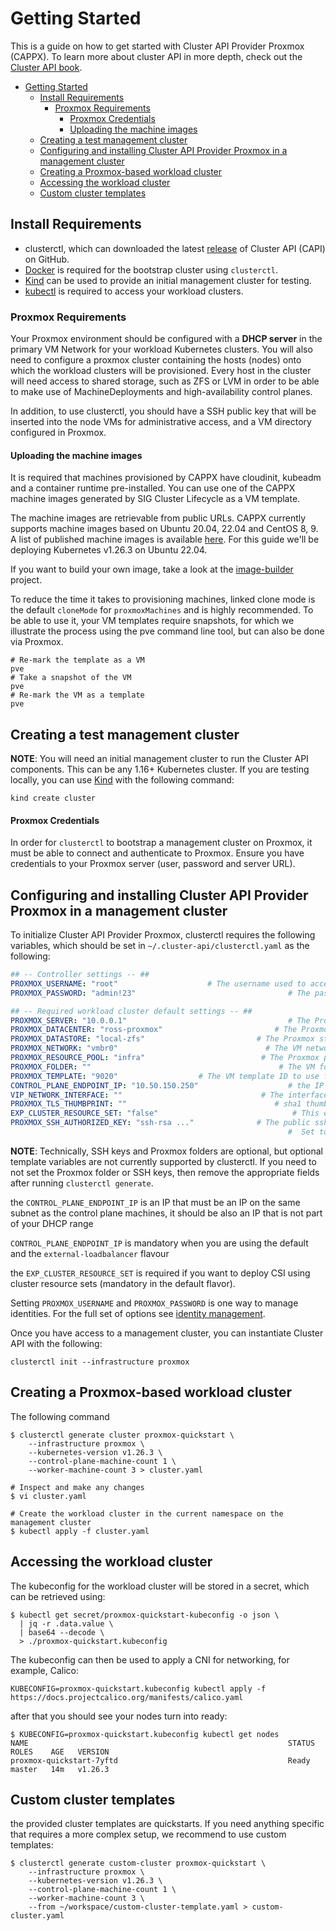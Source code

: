 # Getting Started

This is a guide on how to get started with Cluster API Provider Proxmox (CAPPX). To learn more about cluster API in more
depth, check out the [Cluster API book][cluster-api-book].

- [Getting Started](#getting-started)
    - [Install Requirements](#install-requirements)
        - [Proxmox Requirements](#proxmox-requirements)
            - [Proxmox Credentials](#proxmox-credentials)
            - [Uploading the machine images](#uploading-the-machine-images)
    - [Creating a test management cluster](#creating-a-test-management-cluster)
    - [Configuring and installing Cluster API Provider Proxmox in a management cluster](#configuring-and-installing-cluster-api-provider-proxmox-in-a-management-cluster)
    - [Creating a Proxmox-based workload cluster](#creating-a-proxmox-based-workload-cluster)
    - [Accessing the workload cluster](#accessing-the-workload-cluster)
    - [Custom cluster templates](#custom-cluster-templates)

## Install Requirements

- clusterctl, which can downloaded the latest [release][releases] of Cluster API (CAPI) on GitHub.
- [Docker][docker] is required for the bootstrap cluster using `clusterctl`.
- [Kind][kind] can be used  to provide an initial management cluster for testing.
- [kubectl][kubectl] is required to access your workload clusters.

### Proxmox Requirements

Your Proxmox environment should be configured with a **DHCP server** in the primary VM Network for your workload Kubernetes clusters.
You will also need to configure a proxmox cluster containing the hosts (nodes) onto which the workload clusters will be provisioned. Every host
in the cluster will need access to shared storage, such as ZFS or LVM  in order to be able to make use of MachineDeployments and
high-availability control planes.

In addition, to use clusterctl, you should have a SSH public key that will be inserted into the node VMs for
administrative access, and a VM directory configured in Proxmox.

#### Uploading the machine images

It is required that machines provisioned by CAPPX have cloudinit, kubeadm and a container runtime pre-installed. You can
use one of the CAPPX machine images generated by SIG Cluster Lifecycle as a VM template.

The machine images are retrievable from public URLs. CAPPX currently supports machine images based on Ubuntu 20.04, 22.04 and
CentOS 8, 9. A list of published machine images is available [here][raw-vmdk-qcow2]. For this guide we'll be deploying Kubernetes
v1.26.3 on Ubuntu 22.04.

If you want to build your own image, take a look at the [image-builder][image-builder] project.

To reduce the time it takes to provisioning machines, linked clone mode is the default `cloneMode` for `proxmoxMachines` and is highly
recommended. To be able to use it, your VM templates require snapshots, for which we illustrate the process using the pve
command line tool, but can also be done via Proxmox.

```shell
# Re-mark the template as a VM
pve 
# Take a snapshot of the VM
pve
# Re-mark the VM as a template
pve
```

## Creating a test management cluster

**NOTE**: You will need an initial management cluster to run the Cluster API components. This can be any 1.16+ Kubernetes cluster.
If you are testing locally, you can use [Kind][kind] with the following command:

```shell
kind create cluster
```

#### Proxmox Credentials

In order for `clusterctl` to bootstrap a management cluster on Proxmox, it must be able to connect and authenticate to
Proxmox. Ensure you have credentials to your Proxmox server (user, password and server URL).

## Configuring and installing Cluster API Provider Proxmox in a management cluster

To initialize Cluster API Provider Proxmox, clusterctl requires the following variables, which should
be set in `~/.cluster-api/clusterctl.yaml` as the following:

``` yaml
## -- Controller settings -- ##
PROXMOX_USERNAME: "root"                    # The username used to access the remote Proxmox endpoint
PROXMOX_PASSWORD: "admin!23"                                  # The password used to access the remote Proxmox endpoint

## -- Required workload cluster default settings -- ##
PROXMOX_SERVER: "10.0.0.1"                                    # The Proxmox server IP or FQDN
PROXMOX_DATACENTER: "ross-proxmox"                         # The Proxmox datacenter to deploy the management cluster on
PROXMOX_DATASTORE: "local-zfs"                         # The Proxmox storage to deploy the management cluster on
PROXMOX_NETWORK: "vmbr0"                                 # The VM network to deploy the management cluster on
PROXMOX_RESOURCE_POOL: "infra"                          # The Proxmox pool for your VMs
PROXMOX_FOLDER: ""                                          # The VM folder for your VMs. Set to "" to use the root Proxmox folder
PROXMOX_TEMPLATE: "9020"                  # The VM template ID to use for your management cluster.
CONTROL_PLANE_ENDPOINT_IP: "10.50.150.250"                    # the IP that kube-vip is going to use as a control plane endpoint
VIP_NETWORK_INTERFACE: ""                               # The interface that kube-vip should apply the IP to. Omit to tell kube-vip to autodetect the interface.
PROXMOX_TLS_THUMBPRINT: ""                                 # sha1 thumbprint of the proxmox certificate: openssl x509 -sha1 -fingerprint -in ca.crt -noout
EXP_CLUSTER_RESOURCE_SET: "false"                              # This enables the ClusterResourceSet feature that we are using to deploy local-path-provisioner CSI
PROXMOX_SSH_AUTHORIZED_KEY: "ssh-rsa ..."              # The public ssh authorized key on all machines in this cluster.
                                                              #  Set to "" if you don't want to enable SSH, or are using another solution.
```

**NOTE**: Technically, SSH keys and Proxmox folders are optional, but optional template variables are not currently
supported by clusterctl. If you need to not set the Proxmox folder or SSH keys, then remove the appropriate fields after
running `clusterctl generate`.

the `CONTROL_PLANE_ENDPOINT_IP` is an IP that must be an IP on the same subnet as the control plane machines, it should be also an IP that is not part of your DHCP range

`CONTROL_PLANE_ENDPOINT_IP` is mandatory when you are using the default and the `external-loadbalancer` flavour

the `EXP_CLUSTER_RESOURCE_SET` is required if you want to deploy CSI using cluster resource sets (mandatory in the default flavor).

Setting `PROXMOX_USERNAME` and `PROXMOX_PASSWORD` is one way to manage identities. For the full set of options see [identity management](identity-management.md).

Once you have access to a management cluster, you can instantiate Cluster API with the following:

```shell
clusterctl init --infrastructure proxmox
```

## Creating a Proxmox-based workload cluster

The following command

```shell
$ clusterctl generate cluster proxmox-quickstart \
    --infrastructure proxmox \
    --kubernetes-version v1.26.3 \
    --control-plane-machine-count 1 \
    --worker-machine-count 3 > cluster.yaml

# Inspect and make any changes
$ vi cluster.yaml

# Create the workload cluster in the current namespace on the management cluster
$ kubectl apply -f cluster.yaml
```

## Accessing the workload cluster

The kubeconfig for the workload cluster will be stored in a secret, which can
be retrieved using:

``` shell
$ kubectl get secret/proxmox-quickstart-kubeconfig -o json \
  | jq -r .data.value \
  | base64 --decode \
  > ./proxmox-quickstart.kubeconfig
```

The kubeconfig can then be used to apply a CNI for networking, for example, Calico:

```shell
KUBECONFIG=proxmox-quickstart.kubeconfig kubectl apply -f https://docs.projectcalico.org/manifests/calico.yaml
```

after that you should see your nodes turn into ready:

```shell
$ KUBECONFIG=proxmox-quickstart.kubeconfig kubectl get nodes
NAME                                                          STATUS     ROLES    AGE   VERSION
proxmox-quickstart-7yftd                                      Ready      master   14m   v1.26.3

```

## Custom cluster templates

the provided cluster templates are quickstarts. If you need anything specific that requires a more complex setup, we recommend to use custom templates:

```shell
$ clusterctl generate custom-cluster proxmox-quickstart \
    --infrastructure proxmox \
    --kubernetes-version v1.26.3 \
    --control-plane-machine-count 1 \
    --worker-machine-count 3 \
    --from ~/workspace/custom-cluster-template.yaml > custom-cluster.yaml
```

<!-- References -->
[cluster-api-book]: https://cluster-api.sigs.k8s.io/
[glossary-bootstrapping]: https://cluster-api.sigs.k8s.io/reference/glossary.html#bootstrap
[kind]: https://kind.sigs.k8s.io
[glossary-management-cluster]: https://github.com/kubernetes-sigs/cluster-api/blob/main/docs/book/GLOSSARY.md#management-cluster
[releases]: https://github.com/kubernetes-sigs/cluster-api/releases
[docker]: https://docs.docker.com/glossary/?term=install
[kubectl]: https://kubernetes.io/docs/tasks/tools/install-kubectl/
[raw-vmdk-qcow2]: https://github.com/rosskirkpat/cluster-api-provider-proxmox/releases
[image-builder]: https://github.com/kubernetes-sigs/image-builder
